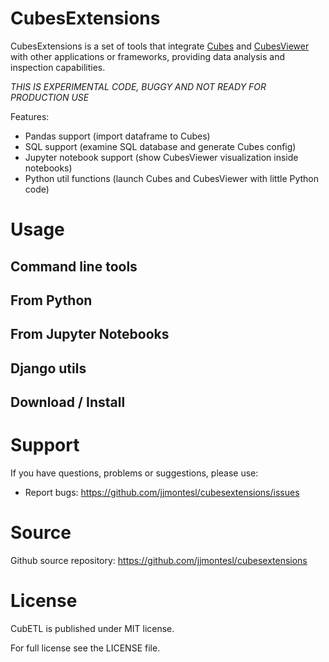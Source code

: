 CubesExtensions
================

CubesExtensions is a set of tools that integrate [Cubes](http://cubes.databrewery.org/index.html)
and [CubesViewer](http://www.cubesviewer.com) with other applications or frameworks, providing
data analysis and inspection capabilities.

_THIS IS EXPERIMENTAL CODE, BUGGY AND NOT READY FOR PRODUCTION USE_

Features:

* Pandas support (import dataframe to Cubes)
* SQL support (examine SQL database and generate Cubes config)
* Jupyter notebook support (show CubesViewer visualization inside notebooks)
* Python util functions (launch Cubes and CubesViewer with little Python code)


Usage
=============

Command line tools
------------------



From Python
-----------

From Jupyter Notebooks
----------------------


Django utils
------------



Download / Install
------------------


Support
=======

If you have questions, problems or suggestions, please use:

* Report bugs: https://github.com/jjmontesl/cubesextensions/issues

Source
======

Github source repository: https://github.com/jjmontesl/cubesextensions

License
=======

CubETL is published under MIT license.

For full license see the LICENSE file.
